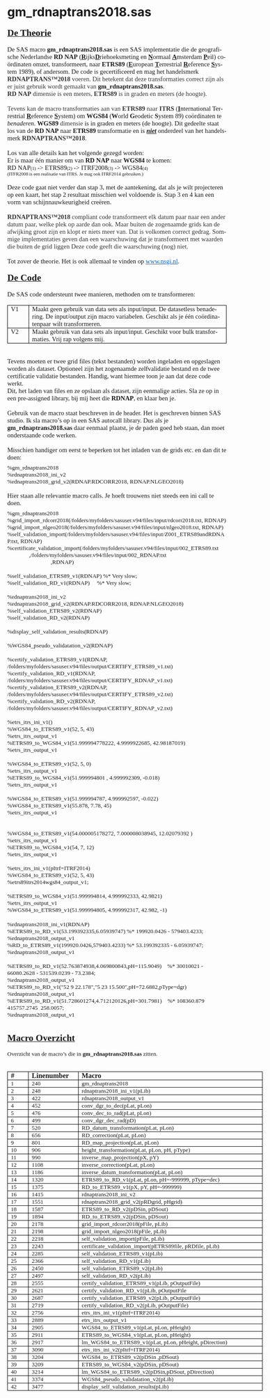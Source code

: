 # gm_rdnaptrans2018.sas

<head>
<style>
<!--
 /* Font Definitions */
 @font-face
	{font-family:Helvetica;
	panose-1:2 11 6 4 2 2 2 2 2 4;}
@font-face
	{font-family:"Cambria Math";
	panose-1:2 4 5 3 5 4 6 3 2 4;}
@font-face
	{font-family:Calibri;
	panose-1:2 15 5 2 2 2 4 3 2 4;}
@font-face
	{font-family:Consolas;
	panose-1:2 11 6 9 2 2 4 3 2 4;}
@font-face
	{font-family:"Book Antiqua";
	panose-1:2 4 6 2 5 3 5 3 3 4;}
 /* Style Definitions */
 p.MsoNormal, li.MsoNormal, div.MsoNormal
	{margin-top:0cm;
	margin-right:0cm;
	margin-bottom:8.0pt;
	margin-left:0cm;
	line-height:107%;
	font-size:11.0pt;
	font-family:"Calibri",sans-serif;}
a:link, span.MsoHyperlink
	{color:#0563C1;
	text-decoration:underline;}
p.MsoNoSpacing, li.MsoNoSpacing, div.MsoNoSpacing
	{margin:0cm;
	font-size:11.0pt;
	font-family:"Calibri",sans-serif;}
.MsoChpDefault
	{font-family:"Calibri",sans-serif;}
.MsoPapDefault
	{margin-bottom:8.0pt;
	line-height:107%;}
@page WordSection1
	{size:595.3pt 841.9pt;
	margin:70.85pt 70.85pt 70.85pt 70.85pt;}
div.WordSection1
	{page:WordSection1;}
-->
</style>

</head>

<body lang=NL link="#0563C1" vlink="#954F72" style='word-wrap:break-word'>

<div class=WordSection1>

<p class=MsoNoSpacing><b><u><span style='font-size:16.0pt;font-family:"Book Antiqua",serif'>De
Theorie</span></u></b></p>

<p class=MsoNoSpacing><span style='font-family:"Book Antiqua",serif'>&nbsp;</span></p>

<p class=MsoNoSpacing><span style='font-family:"Book Antiqua",serif'>De SAS macro
<b>gm_rdnaptrans2018.sas</b> is een SAS implementatie die de geografische Nederlandse
<b>RD NAP</b> (<b><u>R</u></b>ijks<b><u>D</u></b>riehoeksmeting en <b><u>N</u></b>ormaal
<b><u>A</u></b>msterdam <b><u>P</u></b>eil) coördinaten omzet, transformeert,
naar <b>ETRS89</b> (<b><u>E</u></b>uropean <b><u>T</u></b>errestrial <b><u>R</u></b>eference
<b><u>S</u></b>ystem 1989), of andersom. De code is gecertificeerd en mag het handelsmerk
</span><b><span style='font-family:"Book Antiqua",serif;color:#333333;
background:white'>RDNAPTRANS™2018</span></span></b><span style='font-family:
"Book Antiqua",serif;color:#333333;background:white'> voeren. Dit betekent dat deze
transformaties correct zijn als er juist gebruik wordt gemaakt van </span><b><span
style='font-family:"Book Antiqua",serif'>gm_rdnaptrans2018.sas</span></b><span
style='font-family:"Book Antiqua",serif'>.</span></p>

<p class=MsoNoSpacing><b><span style='font-family:"Book Antiqua",serif;
color:#333333;background:white'>RD NAP</span></b><span style='font-family:"Book Antiqua",serif;
color:#333333;background:white'> dimensie is een meters, <b>ETRS89</b> is in graden
en meters (de hoogte).</span></p>

<p class=MsoNoSpacing><span style='font-family:"Book Antiqua",serif;color:#333333;
background:white'>&nbsp;</span></p>

<p class=MsoNoSpacing><span style='font-family:"Book Antiqua",serif;color:#333333;
background:white'>Tevens kan de macro transformaties aan van <b>ETRS89</b> naar
<b>ITRS</b> (</span><b><u><span style='font-family:"Book Antiqua",serif'>I</span></u></b><span
style='font-family:"Book Antiqua",serif'>nternational Terrestrial <b><u>R</u></b>eference
<b><u>S</u></b>ystem) om <b>WGS84</b> (<b>W</b>orld <b>G</b>eodetic <b>S</b>ystem
89) coördinaten te <i>benaderen</i>. <b>WGS89</b> </span><span
style='font-family:"Book Antiqua",serif;color:#333333;background:white'>dimensie
</span><span style='font-family:"Book Antiqua",serif'>is in graden en meters (de
hoogte). Dit gedeelte staat los van de <b>RD NAP</b> naar <b>ETRS89</b> transformatie
en is <b><i><u>niet</u></i></b> onderdeel van het handelsmerk </span><b><span
style='font-family:"Book Antiqua",serif;color:#333333;background:white'>RDNAPTRANS™2018</span></span></b><span
style='font-family:"Book Antiqua",serif;color:#333333;background:white'>.</span></p>

<p class=MsoNoSpacing><span style='font-family:"Book Antiqua",serif'>&nbsp;</span></p>

<p class=MsoNoSpacing><span style='font-family:"Book Antiqua",serif'>Los van
alle details kan het volgende gezegd worden:</span></p>

<p class=MsoNoSpacing><span style='font-family:"Book Antiqua",serif'>Er is maar
één manier om van <b>RD NAP</b> naar <b>WGS84</b> te komen: </span></p>

<p class=MsoNoSpacing><span style='font-family:Consolas'>RD NAP</span><span
style='font-size:8.0pt;font-family:Consolas'>(1)</span><span style='font-family:
Consolas'> -&gt; ETRS89</span><span style='font-size:8.0pt;font-family:Consolas'>(2)</span><span
style='font-family:Consolas'> -&gt; ITRF2008</span><span style='font-size:8.0pt;
font-family:Consolas'>(3)</span><span style='font-family:Consolas'> -&gt; WGS84</span><span
style='font-size:8.0pt;font-family:Consolas'>(4)</span></p>

<p class=MsoNoSpacing><span style='font-size:8.0pt;font-family:Consolas'>(ITFR2008
is een realisatie van ITRS. Je mag ook ITRF2014 gebruiken.)</span></p>

<p class=MsoNoSpacing><span style='font-family:"Book Antiqua",serif'>&nbsp;</span></p>

<p class=MsoNoSpacing><span style='font-family:"Book Antiqua",serif'>Deze code gaat
niet verder dan stap 3, met de aantekening, dat als je wilt projecteren op een
kaart, het stap 2 resultaat misschien wel voldoende is. Stap 3 en 4 kan een
vorm van schijnnauwkeurigheid creëren.</span></p>

<p class=MsoNoSpacing><span style='font-family:"Book Antiqua",serif'>&nbsp;</span></p>

<p class=MsoNoSpacing><b><span style='font-family:"Book Antiqua",serif;
color:#333333;background:white'>RDNAPTRANS™2018</span></span></b><span
style='font-family:"Book Antiqua",serif;color:#333333;background:white'> compliant
code transformeert elk datum paar naar een ander datum paar, welke plek op
aarde dan ook. Maar buiten de zogenaamde grids kan de afwijking groot zijn en klopt
er niets meer van. Dat is volkomen correct gedrag. Sommige implementaties geven
dan een waarschuwing dat je transformeert met waarden die buiten de grid liggen
Deze code geeft die waarschuwing (nog) niet.</span></p>

<p class=MsoNoSpacing><span style='font-family:"Book Antiqua",serif'>&nbsp;</span></p>

<p class=MsoNoSpacing><span style='font-family:"Book Antiqua",serif'>Tot zover de
theorie. Het is ook allemaal te vinden op <a href="http://www.nsgi.nl">www.nsgi.nl</a>.</span></p>

<p class=MsoNoSpacing><span style='font-family:"Book Antiqua",serif'>&nbsp;</span></p>

<p class=MsoNoSpacing><b><u><span style='font-size:16.0pt;font-family:"Book Antiqua",serif'>De
Code</span></u></b></p>

<p class=MsoNoSpacing><span style='font-family:"Book Antiqua",serif'>&nbsp;</span></p>

<p class=MsoNoSpacing><span style='font-family:"Book Antiqua",serif'>De SAS
code ondersteunt twee manieren, methoden om te transformeren:</span></p>

<table class=MsoTableGrid border=1 cellspacing=0 cellpadding=0
 style='border-collapse:collapse;border:none'>
 <tr>
  <td width=39 valign=top style='width:28.95pt;border:solid windowtext 1.0pt;
  padding:0cm 5.4pt 0cm 5.4pt'>
  <p class=MsoNoSpacing><span style='font-family:Consolas'>V1</span></p>
  </td>
  <td width=557 valign=top style='width:417.9pt;border:solid windowtext 1.0pt;
  border-left:none;padding:0cm 5.4pt 0cm 5.4pt'>
  <p class=MsoNoSpacing><span style='font-family:Consolas'>Maakt geen gebruik van
  data sets als input/input. De datasetless benadering. De input/output zijn macro
  variabelen. Geschikt als je één coördinatenpaar wilt transformeren.</span></p>
  </td>
 </tr>
 <tr>
  <td width=39 valign=top style='width:28.95pt;border:solid windowtext 1.0pt;
  border-top:none;padding:0cm 5.4pt 0cm 5.4pt'>
  <p class=MsoNoSpacing><span style='font-family:Consolas'>V2</span></p>
  </td>
  <td width=557 valign=top style='width:417.9pt;border-top:none;border-left:
  none;border-bottom:solid windowtext 1.0pt;border-right:solid windowtext 1.0pt;
  padding:0cm 5.4pt 0cm 5.4pt'>
  <p class=MsoNoSpacing><span style='font-family:Consolas'>Maakt gebruik van data
  sets als input/input. Geschikt voor bulk transformaties. Vrij rap volgens mij.</span></p>
  </td>
 </tr>
</table>

<p class=MsoNoSpacing><span style='font-family:"Book Antiqua",serif'>&nbsp;</span></p>

<p class=MsoNoSpacing><span style='font-family:"Book Antiqua",serif'>Tevens moeten
er twee grid files (tekst bestanden) worden ingeladen en opgeslagen worden als
dataset. Optioneel zijn het zogenaamde zelfvalidatie bestand en de twee certificatie
validatie bestanden. Handig, want hiermee toon je aan dat deze code werkt.</span></p>

<p class=MsoNoSpacing><span style='font-family:"Book Antiqua",serif'>Dit, het
laden van files en ze opslaan als dataset, zijn eenmalige acties. Sla ze op in
een pre-assigned library, bij mij heet die </span><b><span style='font-family:
Consolas'>RDNAP</span></b><span style='font-family:"Book Antiqua",serif'>, en klaar
ben je. </span></p>

<p class=MsoNoSpacing><span style='font-family:"Book Antiqua",serif'>&nbsp;</span></p>

<p class=MsoNoSpacing><span style='font-family:"Book Antiqua",serif'>Gebruik
van de macro staat beschreven in de header. Het is geschreven binnen SAS studio.
Ik sla macro’s op in een SAS autocall library. Dus als je <b>gm_rdnaptrans2018.sas</b>
daar eenmaal plaatst, je de paden goed heb staan, dan moet onderstaande code werken.</span></p>

<p class=MsoNoSpacing><span style='font-family:"Book Antiqua",serif'>&nbsp;</span></p>

<p class=MsoNoSpacing><span style='font-family:"Book Antiqua",serif'>Misschien
handiger om eerst te beperken tot het inladen van de grids etc. en dan dit te
doen:</span></p>

<p class=MsoNoSpacing><span style='font-size:5.0pt;font-family:Consolas'>&nbsp;</span></p>

<p class=MsoNoSpacing><span style='font-size:10.0pt;font-family:Consolas'>%gm_rdnaptrans2018</span></p>

<p class=MsoNoSpacing><span style='font-size:10.0pt;font-family:Consolas'>%rdnaptrans2018_ini_v2</span></p>

<p class=MsoNoSpacing><span style='font-size:10.0pt;font-family:Consolas'>%rdnaptrans2018_grid_v2(RDNAP.RDCORR2018,
RDNAP.NLGEO2018)</span></p>

<p class=MsoNoSpacing><span style='font-size:10.0pt;font-family:Consolas'>&nbsp;</span></p>

<p class=MsoNoSpacing><span style='font-family:"Book Antiqua",serif'>Hier staan
alle relevantie macro calls. Je hoeft trouwens niet steeds een ini call te doen.</span></p>

<p class=MsoNoSpacing><span style='font-size:5.0pt;font-family:Consolas'>&nbsp;</span></p>

<p class=MsoNoSpacing><span style='font-size:10.0pt;font-family:Consolas'>%gm_rdnaptrans2018</span></p>

<p class=MsoNoSpacing><span style='font-size:10.0pt;font-family:Consolas'>%grid_import_rdcorr2018(/folders/myfolders/sasuser.v94/files/input/rdcorr2018.txt,
RDNAP)</span></p>

<p class=MsoNoSpacing><span style='font-size:10.0pt;font-family:Consolas'>%grid_import_nlgeo2018(/folders/myfolders/sasuser.v94/files/input/nlgeo2018.txt,
RDNAP)</span></p>

<p class=MsoNoSpacing><span style='font-size:10.0pt;font-family:Consolas'>%self_validation_import(/folders/myfolders/sasuser.v94/files/input/Z001_ETRS89andRDNAP.txt,
RDNAP)</span></p>

<p class=MsoNoSpacing><span style='font-size:10.0pt;font-family:Consolas'>%certificate_validation_import(/folders/myfolders/sasuser.v94/files/input/002_ETRS89.txt                   
,/folders/myfolders/sasuser.v94/files/input/002_RDNAP.txt</span></p>

<p class=MsoNoSpacing><span style='font-size:10.0pt;font-family:Consolas'>                             
,RDNAP)</span></p>

<p class=MsoNoSpacing><span style='font-size:10.0pt;font-family:Consolas'>                             
</span></p>

<p class=MsoNoSpacing><span style='font-size:10.0pt;font-family:Consolas'>%self_validation_ETRS89_v1(RDNAP)
%* Very slow;</span></p>

<p class=MsoNoSpacing><span style='font-size:10.0pt;font-family:Consolas'>%self_validation_RD_v1(RDNAP) 
   %* Very slow;</span></p>

<p class=MsoNoSpacing><span style='font-size:10.0pt;font-family:Consolas'>&nbsp;</span></p>

<p class=MsoNoSpacing><span style='font-size:10.0pt;font-family:Consolas'>%rdnaptrans2018_ini_v2</span></p>

<p class=MsoNoSpacing><span style='font-size:10.0pt;font-family:Consolas'>%rdnaptrans2018_grid_v2(RDNAP.RDCORR2018,
RDNAP.NLGEO2018)</span></p>

<p class=MsoNoSpacing><span style='font-size:10.0pt;font-family:Consolas'>%self_validation_ETRS89_v2(RDNAP)</span></p>

<p class=MsoNoSpacing><span style='font-size:10.0pt;font-family:Consolas'>%self_validation_RD_v2(RDNAP)</span></p>

<p class=MsoNoSpacing><span style='font-size:10.0pt;font-family:Consolas'>&nbsp;</span></p>

<p class=MsoNoSpacing><span style='font-size:10.0pt;font-family:Consolas'>%display_self_validation_results(RDNAP)</span></p>

<p class=MsoNoSpacing><span style='font-size:10.0pt;font-family:Consolas'>&nbsp;</span></p>

<p class=MsoNoSpacing><span style='font-size:10.0pt;font-family:Consolas'>%WGS84_pseudo_validatation_v2(RDNAP)</span></p>

<p class=MsoNoSpacing><span style='font-size:10.0pt;font-family:Consolas'>&nbsp;</span></p>

<p class=MsoNoSpacing><span style='font-size:10.0pt;font-family:Consolas'>%certify_validation_ETRS89_v1(RDNAP,
/folders/myfolders/sasuser.v94/files/output/CERTIFY_ETRS89_v1.txt)</span></p>

<p class=MsoNoSpacing><span style='font-size:10.0pt;font-family:Consolas'>%certify_validation_RD_v1(RDNAP,
/folders/myfolders/sasuser.v94/files/output/CERTIFY_RDNAP_v1.txt)</span></p>

<p class=MsoNoSpacing><span style='font-size:10.0pt;font-family:Consolas'>%certify_validation_ETRS89_v2(RDNAP,
/folders/myfolders/sasuser.v94/files/output/CERTIFY_ETRS89_v2.txt)</span></p>

<p class=MsoNoSpacing><span style='font-size:10.0pt;font-family:Consolas'>%certify_validation_RD_v2(RDNAP,
/folders/myfolders/sasuser.v94/files/output/CERTIFY_RDNAP_v2.txt)</span></p>

<p class=MsoNoSpacing><span style='font-size:10.0pt;font-family:Consolas'>&nbsp;</span></p>

<p class=MsoNoSpacing><span style='font-size:10.0pt;font-family:Consolas'>%etrs_itrs_ini_v1()</span></p>

<p class=MsoNoSpacing><span style='font-size:10.0pt;font-family:Consolas'>%WGS84_to_ETRS89_v1(52,
5, 43)</span></p>

<p class=MsoNoSpacing><span style='font-size:10.0pt;font-family:Consolas'>%etrs_itrs_output_v1</span></p>

<p class=MsoNoSpacing><span style='font-size:10.0pt;font-family:Consolas'>%ETRS89_to_WGS84_v1(51.999994778222,
4.9999922685, 42.98187019)</span></p>

<p class=MsoNoSpacing><span style='font-size:10.0pt;font-family:Consolas'>%etrs_itrs_output_v1</span></p>

<p class=MsoNoSpacing><span style='font-size:10.0pt;font-family:Consolas'>&nbsp;</span></p>

<p class=MsoNoSpacing><span style='font-size:10.0pt;font-family:Consolas'>%WGS84_to_ETRS89_v1(52,
5, 0)</span></p>

<p class=MsoNoSpacing><span style='font-size:10.0pt;font-family:Consolas'>%etrs_itrs_output_v1</span></p>

<p class=MsoNoSpacing><span style='font-size:10.0pt;font-family:Consolas'>%ETRS89_to_WGS84_v1(51.999994801
, 4.999992309, -0.018)</span></p>

<p class=MsoNoSpacing><span style='font-size:10.0pt;font-family:Consolas'>%etrs_itrs_output_v1</span></p>

<p class=MsoNoSpacing><span style='font-size:10.0pt;font-family:Consolas'>&nbsp;</span></p>

<p class=MsoNoSpacing><span style='font-size:10.0pt;font-family:Consolas'>%WGS84_to_ETRS89_v1(51.999994787,
4.999992597, -0.022)</span></p>

<p class=MsoNoSpacing><span style='font-size:10.0pt;font-family:Consolas'>%WGS84_to_ETRS89_v1(55.878,
7.78, 45)</span></p>

<p class=MsoNoSpacing><span style='font-size:10.0pt;font-family:Consolas'>%etrs_itrs_output_v1</span></p>

<p class=MsoNoSpacing><span style='font-size:10.0pt;font-family:Consolas'>&nbsp;</span></p>

<p class=MsoNoSpacing><span style='font-size:10.0pt;font-family:Consolas'>&nbsp;</span></p>

<p class=MsoNoSpacing><span style='font-size:10.0pt;font-family:Consolas'>%WGS84_to_ETRS89_v1(54.000005178272,
7.000008038945, 12.02079392 )</span></p>

<p class=MsoNoSpacing><span style='font-size:10.0pt;font-family:Consolas'>%etrs_itrs_output_v1</span></p>

<p class=MsoNoSpacing><span style='font-size:10.0pt;font-family:Consolas'>%ETRS89_to_WGS84_v1(54,
7, 12)</span></p>

<p class=MsoNoSpacing><span style='font-size:10.0pt;font-family:Consolas'>%etrs_itrs_output_v1</span></p>

<p class=MsoNoSpacing><span style='font-size:10.0pt;font-family:Consolas'>&nbsp;</span></p>

<p class=MsoNoSpacing><span style='font-size:10.0pt;font-family:Consolas'>%etrs_itrs_ini_v1(pItrf=ITRF2014)</span></p>

<p class=MsoNoSpacing><span style='font-size:10.0pt;font-family:Consolas'>%WGS84_to_ETRS89_v1(52,
5, 43)</span></p>

<p class=MsoNoSpacing><span style='font-size:10.0pt;font-family:Consolas'>%etrs89itrs2014wgs84_output_v1;</span></p>

<p class=MsoNoSpacing><span style='font-size:10.0pt;font-family:Consolas'>&nbsp;</span></p>

<p class=MsoNoSpacing><span style='font-size:10.0pt;font-family:Consolas'>%ETRS89_to_WGS84_v1(51.999994814,
4.999992333, 42.9821)</span></p>

<p class=MsoNoSpacing><span style='font-size:10.0pt;font-family:Consolas'>%etrs_itrs_output_v1</span></p>

<p class=MsoNoSpacing><span style='font-size:10.0pt;font-family:Consolas'>%WGS84_to_ETRS89_v1(51.999994805,
4.999992317, 42.982, -1)</span></p>

<p class=MsoNoSpacing><span style='font-family:Consolas'>&nbsp;</span></p>

<p class=MsoNoSpacing><span style='font-size:10.0pt;font-family:Consolas'>%rdnaptrans2018_ini_v1(RDNAP)</span></p>

<p class=MsoNoSpacing><span style='font-size:10.0pt;font-family:Consolas'>%ETRS89_to_RD_v1(53.199392335,6.05939747)
%* 199920.0426 - 579403.4233;</span></p>

<p class=MsoNoSpacing><span style='font-size:10.0pt;font-family:Consolas'>%rdnaptrans2018_output_v1</span></p>

<p class=MsoNoSpacing><span style='font-size:10.0pt;font-family:Consolas'>%RD_to_ETRS89_v1(199920.0426,579403.4233)
%* 53.199392335 - 6.05939747;</span></p>

<p class=MsoNoSpacing><span style='font-size:10.0pt;font-family:Consolas'>%rdnaptrans2018_output_v1</span></p>

<p class=MsoNoSpacing><span style='font-size:10.0pt;font-family:Consolas'>&nbsp;</span></p>

<p class=MsoNoSpacing><span style='font-size:10.0pt;font-family:Consolas'>%ETRS89_to_RD_v1(52.763874938,4.069800843,pH=115.9049)   
%* 30010021 - 66080.2628 - 531539.0239 - 73.2384;</span></p>

<p class=MsoNoSpacing><span style='font-size:10.0pt;font-family:Consolas'>%rdnaptrans2018_output_v1</span></p>

<p class=MsoNoSpacing><span style='font-size:10.0pt;font-family:Consolas'>%ETRS89_to_RD_v1(&quot;52
9 22.178&quot;,&quot;5 23 15.500&quot;,pH=72.6882,pType=dgr)</span></p>

<p class=MsoNoSpacing><span style='font-size:10.0pt;font-family:Consolas'>%rdnaptrans2018_output_v1</span></p>

<p class=MsoNoSpacing><span style='font-size:10.0pt;font-family:Consolas'>%ETRS89_to_RD_v1(51.728601274,4.712120126,pH=301.7981)   
%* 108360.879   415757.2745  258.0057;</span></p>

<p class=MsoNoSpacing><span style='font-size:10.0pt;font-family:Consolas'>%rdnaptrans2018_output_v1</span></p>

<p class=MsoNoSpacing><span style='font-family:Consolas'>&nbsp;</span></p>

<p class=MsoNoSpacing><span style='font-size:10.0pt;font-family:Consolas'>&nbsp;</span></p>

<p class=MsoNoSpacing><b><u><span style='font-size:16.0pt;font-family:"Book Antiqua",serif'>Macro
Overzicht</span></u></b></p>

<p class=MsoNoSpacing><span style='font-size:10.0pt;font-family:Consolas'> </span></p>

<p class=MsoNoSpacing><span style='font-size:10.0pt;font-family:"Book Antiqua",serif'>Overzicht
van de macro’s die in <b>gm_rdnaptrans2018.sas</b> zitten. </span></p>

<p class=MsoNoSpacing><span style='font-size:10.0pt;font-family:Consolas'>&nbsp;</span></p>

<table class=MsoTableGrid border=1 cellspacing=0 cellpadding=0 width=587
 style='width:440.4pt;border-collapse:collapse;border:none'>
 <tr>
  <td width=36 valign=top style='width:27.3pt;border:solid windowtext 1.0pt;
  padding:0cm 5.4pt 0cm 5.4pt'>
  <p class=MsoNoSpacing><b><span style='font-size:12.0pt;font-family:Consolas'>#</span></b></p>
  </td>
  <td width=111 valign=top style='width:83.4pt;border:solid windowtext 1.0pt;
  border-left:none;padding:0cm 5.4pt 0cm 5.4pt'>
  <p class=MsoNoSpacing><b><span style='font-size:12.0pt;font-family:Consolas'>Linenumber</span></b></p>
  </td>
  <td width=440 valign=top style='width:329.7pt;border:solid windowtext 1.0pt;
  border-left:none;padding:0cm 5.4pt 0cm 5.4pt'>
  <p class=MsoNoSpacing><b><span style='font-size:12.0pt;font-family:Consolas'>Macro</span></b></p>
  </td>
 </tr>
 <tr>
  <td width=36 valign=top style='width:27.3pt;border:solid windowtext 1.0pt;
  border-top:none;padding:0cm 5.4pt 0cm 5.4pt'>
  <p class=MsoNoSpacing><span style='font-size:10.0pt;font-family:Consolas'>1</span></p>
  </td>
  <td width=111 valign=top style='width:83.4pt;border-top:none;border-left:
  none;border-bottom:solid windowtext 1.0pt;border-right:solid windowtext 1.0pt;
  padding:0cm 5.4pt 0cm 5.4pt'>
  <p class=MsoNoSpacing><span style='font-size:10.0pt;font-family:Consolas'>240</span></p>
  </td>
  <td width=440 valign=top style='width:329.7pt;border-top:none;border-left:
  none;border-bottom:solid windowtext 1.0pt;border-right:solid windowtext 1.0pt;
  padding:0cm 5.4pt 0cm 5.4pt'>
  <p class=MsoNoSpacing><span style='font-size:10.0pt;font-family:Consolas'>gm_rdnaptrans2018</span></p>
  </td>
 </tr>
 <tr>
  <td width=36 valign=top style='width:27.3pt;border:solid windowtext 1.0pt;
  border-top:none;padding:0cm 5.4pt 0cm 5.4pt'>
  <p class=MsoNoSpacing><span style='font-size:10.0pt;font-family:Consolas'>2</span></p>
  </td>
  <td width=111 valign=top style='width:83.4pt;border-top:none;border-left:
  none;border-bottom:solid windowtext 1.0pt;border-right:solid windowtext 1.0pt;
  padding:0cm 5.4pt 0cm 5.4pt'>
  <p class=MsoNoSpacing><span style='font-size:10.0pt;font-family:Consolas'>248</span></p>
  </td>
  <td width=440 valign=top style='width:329.7pt;border-top:none;border-left:
  none;border-bottom:solid windowtext 1.0pt;border-right:solid windowtext 1.0pt;
  padding:0cm 5.4pt 0cm 5.4pt'>
  <p class=MsoNoSpacing><span style='font-size:10.0pt;font-family:Consolas'>rdnaptrans2018_ini_v1(pLib)</span></p>
  </td>
 </tr>
 <tr>
  <td width=36 valign=top style='width:27.3pt;border:solid windowtext 1.0pt;
  border-top:none;padding:0cm 5.4pt 0cm 5.4pt'>
  <p class=MsoNoSpacing><span style='font-size:10.0pt;font-family:Consolas'>3</span></p>
  </td>
  <td width=111 valign=top style='width:83.4pt;border-top:none;border-left:
  none;border-bottom:solid windowtext 1.0pt;border-right:solid windowtext 1.0pt;
  padding:0cm 5.4pt 0cm 5.4pt'>
  <p class=MsoNoSpacing><span style='font-size:10.0pt;font-family:Consolas'>422</span></p>
  </td>
  <td width=440 valign=top style='width:329.7pt;border-top:none;border-left:
  none;border-bottom:solid windowtext 1.0pt;border-right:solid windowtext 1.0pt;
  padding:0cm 5.4pt 0cm 5.4pt'>
  <p class=MsoNoSpacing><span style='font-size:10.0pt;font-family:Consolas'>rdnaptrans2018_output_v1</span></p>
  </td>
 </tr>
 <tr>
  <td width=36 valign=top style='width:27.3pt;border:solid windowtext 1.0pt;
  border-top:none;padding:0cm 5.4pt 0cm 5.4pt'>
  <p class=MsoNoSpacing><span style='font-size:10.0pt;font-family:Consolas'>4</span></p>
  </td>
  <td width=111 valign=top style='width:83.4pt;border-top:none;border-left:
  none;border-bottom:solid windowtext 1.0pt;border-right:solid windowtext 1.0pt;
  padding:0cm 5.4pt 0cm 5.4pt'>
  <p class=MsoNoSpacing><span style='font-size:10.0pt;font-family:Consolas'>452</span></p>
  </td>
  <td width=440 valign=top style='width:329.7pt;border-top:none;border-left:
  none;border-bottom:solid windowtext 1.0pt;border-right:solid windowtext 1.0pt;
  padding:0cm 5.4pt 0cm 5.4pt'>
  <p class=MsoNoSpacing><span style='font-size:10.0pt;font-family:Consolas'>conv_dgr_to_dec(pLat,
  pLon)</span></p>
  </td>
 </tr>
 <tr>
  <td width=36 valign=top style='width:27.3pt;border:solid windowtext 1.0pt;
  border-top:none;padding:0cm 5.4pt 0cm 5.4pt'>
  <p class=MsoNoSpacing><span style='font-size:10.0pt;font-family:Consolas'>5</span></p>
  </td>
  <td width=111 valign=top style='width:83.4pt;border-top:none;border-left:
  none;border-bottom:solid windowtext 1.0pt;border-right:solid windowtext 1.0pt;
  padding:0cm 5.4pt 0cm 5.4pt'>
  <p class=MsoNoSpacing><span style='font-size:10.0pt;font-family:Consolas'>476</span></p>
  </td>
  <td width=440 valign=top style='width:329.7pt;border-top:none;border-left:
  none;border-bottom:solid windowtext 1.0pt;border-right:solid windowtext 1.0pt;
  padding:0cm 5.4pt 0cm 5.4pt'>
  <p class=MsoNoSpacing><span style='font-size:10.0pt;font-family:Consolas'>conv_dec_to_rad(pLat,
  pLon)</span></p>
  </td>
 </tr>
 <tr>
  <td width=36 valign=top style='width:27.3pt;border:solid windowtext 1.0pt;
  border-top:none;padding:0cm 5.4pt 0cm 5.4pt'>
  <p class=MsoNoSpacing><span style='font-size:10.0pt;font-family:Consolas'>6</span></p>
  </td>
  <td width=111 valign=top style='width:83.4pt;border-top:none;border-left:
  none;border-bottom:solid windowtext 1.0pt;border-right:solid windowtext 1.0pt;
  padding:0cm 5.4pt 0cm 5.4pt'>
  <p class=MsoNoSpacing><span style='font-size:10.0pt;font-family:Consolas'>499</span></p>
  </td>
  <td width=440 valign=top style='width:329.7pt;border-top:none;border-left:
  none;border-bottom:solid windowtext 1.0pt;border-right:solid windowtext 1.0pt;
  padding:0cm 5.4pt 0cm 5.4pt'>
  <p class=MsoNoSpacing><span style='font-size:10.0pt;font-family:Consolas'>conv_dgr_dec_rad(pD)</span></p>
  </td>
 </tr>
 <tr>
  <td width=36 valign=top style='width:27.3pt;border:solid windowtext 1.0pt;
  border-top:none;padding:0cm 5.4pt 0cm 5.4pt'>
  <p class=MsoNoSpacing><span style='font-size:10.0pt;font-family:Consolas'>7</span></p>
  </td>
  <td width=111 valign=top style='width:83.4pt;border-top:none;border-left:
  none;border-bottom:solid windowtext 1.0pt;border-right:solid windowtext 1.0pt;
  padding:0cm 5.4pt 0cm 5.4pt'>
  <p class=MsoNoSpacing><span style='font-size:10.0pt;font-family:Consolas'>520</span></p>
  </td>
  <td width=440 valign=top style='width:329.7pt;border-top:none;border-left:
  none;border-bottom:solid windowtext 1.0pt;border-right:solid windowtext 1.0pt;
  padding:0cm 5.4pt 0cm 5.4pt'>
  <p class=MsoNoSpacing><span style='font-size:10.0pt;font-family:Consolas'>RD_datum_transformation(pLat,
  pLon)</span></p>
  </td>
 </tr>
 <tr>
  <td width=36 valign=top style='width:27.3pt;border:solid windowtext 1.0pt;
  border-top:none;padding:0cm 5.4pt 0cm 5.4pt'>
  <p class=MsoNoSpacing><span style='font-size:10.0pt;font-family:Consolas'>8</span></p>
  </td>
  <td width=111 valign=top style='width:83.4pt;border-top:none;border-left:
  none;border-bottom:solid windowtext 1.0pt;border-right:solid windowtext 1.0pt;
  padding:0cm 5.4pt 0cm 5.4pt'>
  <p class=MsoNoSpacing><span style='font-size:10.0pt;font-family:Consolas'>656</span></p>
  </td>
  <td width=440 valign=top style='width:329.7pt;border-top:none;border-left:
  none;border-bottom:solid windowtext 1.0pt;border-right:solid windowtext 1.0pt;
  padding:0cm 5.4pt 0cm 5.4pt'>
  <p class=MsoNoSpacing><span style='font-size:10.0pt;font-family:Consolas'>RD_correction(pLat,
  pLon)</span></p>
  </td>
 </tr>
 <tr>
  <td width=36 valign=top style='width:27.3pt;border:solid windowtext 1.0pt;
  border-top:none;padding:0cm 5.4pt 0cm 5.4pt'>
  <p class=MsoNoSpacing><span style='font-size:10.0pt;font-family:Consolas'>9</span></p>
  </td>
  <td width=111 valign=top style='width:83.4pt;border-top:none;border-left:
  none;border-bottom:solid windowtext 1.0pt;border-right:solid windowtext 1.0pt;
  padding:0cm 5.4pt 0cm 5.4pt'>
  <p class=MsoNoSpacing><span style='font-size:10.0pt;font-family:Consolas'>801</span></p>
  </td>
  <td width=440 valign=top style='width:329.7pt;border-top:none;border-left:
  none;border-bottom:solid windowtext 1.0pt;border-right:solid windowtext 1.0pt;
  padding:0cm 5.4pt 0cm 5.4pt'>
  <p class=MsoNoSpacing><span style='font-size:10.0pt;font-family:Consolas'>RD_map_projection(pLat,
  pLon)</span></p>
  </td>
 </tr>
 <tr>
  <td width=36 valign=top style='width:27.3pt;border:solid windowtext 1.0pt;
  border-top:none;padding:0cm 5.4pt 0cm 5.4pt'>
  <p class=MsoNoSpacing><span style='font-size:10.0pt;font-family:Consolas'>10</span></p>
  </td>
  <td width=111 valign=top style='width:83.4pt;border-top:none;border-left:
  none;border-bottom:solid windowtext 1.0pt;border-right:solid windowtext 1.0pt;
  padding:0cm 5.4pt 0cm 5.4pt'>
  <p class=MsoNoSpacing><span style='font-size:10.0pt;font-family:Consolas'>906</span></p>
  </td>
  <td width=440 valign=top style='width:329.7pt;border-top:none;border-left:
  none;border-bottom:solid windowtext 1.0pt;border-right:solid windowtext 1.0pt;
  padding:0cm 5.4pt 0cm 5.4pt'>
  <p class=MsoNoSpacing><span style='font-size:10.0pt;font-family:Consolas'>height_transformation(pLat,
  pLon, pH, pType)</span></p>
  </td>
 </tr>
 <tr>
  <td width=36 valign=top style='width:27.3pt;border:solid windowtext 1.0pt;
  border-top:none;padding:0cm 5.4pt 0cm 5.4pt'>
  <p class=MsoNoSpacing><span style='font-size:10.0pt;font-family:Consolas'>11</span></p>
  </td>
  <td width=111 valign=top style='width:83.4pt;border-top:none;border-left:
  none;border-bottom:solid windowtext 1.0pt;border-right:solid windowtext 1.0pt;
  padding:0cm 5.4pt 0cm 5.4pt'>
  <p class=MsoNoSpacing><span style='font-size:10.0pt;font-family:Consolas'>990</span></p>
  </td>
  <td width=440 valign=top style='width:329.7pt;border-top:none;border-left:
  none;border-bottom:solid windowtext 1.0pt;border-right:solid windowtext 1.0pt;
  padding:0cm 5.4pt 0cm 5.4pt'>
  <p class=MsoNoSpacing><span style='font-size:10.0pt;font-family:Consolas'>inverse_map_projection(pX,
  pY)</span></p>
  </td>
 </tr>
 <tr>
  <td width=36 valign=top style='width:27.3pt;border:solid windowtext 1.0pt;
  border-top:none;padding:0cm 5.4pt 0cm 5.4pt'>
  <p class=MsoNoSpacing><span style='font-size:10.0pt;font-family:Consolas'>12</span></p>
  </td>
  <td width=111 valign=top style='width:83.4pt;border-top:none;border-left:
  none;border-bottom:solid windowtext 1.0pt;border-right:solid windowtext 1.0pt;
  padding:0cm 5.4pt 0cm 5.4pt'>
  <p class=MsoNoSpacing><span style='font-size:10.0pt;font-family:Consolas'>1108</span></p>
  </td>
  <td width=440 valign=top style='width:329.7pt;border-top:none;border-left:
  none;border-bottom:solid windowtext 1.0pt;border-right:solid windowtext 1.0pt;
  padding:0cm 5.4pt 0cm 5.4pt'>
  <p class=MsoNoSpacing><span style='font-size:10.0pt;font-family:Consolas'>inverse_correction(pLat,
  pLon)</span></p>
  </td>
 </tr>
 <tr>
  <td width=36 valign=top style='width:27.3pt;border:solid windowtext 1.0pt;
  border-top:none;padding:0cm 5.4pt 0cm 5.4pt'>
  <p class=MsoNoSpacing><span style='font-size:10.0pt;font-family:Consolas'>13</span></p>
  </td>
  <td width=111 valign=top style='width:83.4pt;border-top:none;border-left:
  none;border-bottom:solid windowtext 1.0pt;border-right:solid windowtext 1.0pt;
  padding:0cm 5.4pt 0cm 5.4pt'>
  <p class=MsoNoSpacing><span style='font-size:10.0pt;font-family:Consolas'>1186</span></p>
  </td>
  <td width=440 valign=top style='width:329.7pt;border-top:none;border-left:
  none;border-bottom:solid windowtext 1.0pt;border-right:solid windowtext 1.0pt;
  padding:0cm 5.4pt 0cm 5.4pt'>
  <p class=MsoNoSpacing><span style='font-size:10.0pt;font-family:Consolas'>inverse_datum_transformation(pLat,
  pLon)</span></p>
  </td>
 </tr>
 <tr>
  <td width=36 valign=top style='width:27.3pt;border:solid windowtext 1.0pt;
  border-top:none;padding:0cm 5.4pt 0cm 5.4pt'>
  <p class=MsoNoSpacing><span style='font-size:10.0pt;font-family:Consolas'>14</span></p>
  </td>
  <td width=111 valign=top style='width:83.4pt;border-top:none;border-left:
  none;border-bottom:solid windowtext 1.0pt;border-right:solid windowtext 1.0pt;
  padding:0cm 5.4pt 0cm 5.4pt'>
  <p class=MsoNoSpacing><span style='font-size:10.0pt;font-family:Consolas'>1320</span></p>
  </td>
  <td width=440 valign=top style='width:329.7pt;border-top:none;border-left:
  none;border-bottom:solid windowtext 1.0pt;border-right:solid windowtext 1.0pt;
  padding:0cm 5.4pt 0cm 5.4pt'>
  <p class=MsoNoSpacing><span style='font-size:10.0pt;font-family:Consolas'>ETRS89_to_RD_v1(pLat,
  pLon, pH=-999999, pType=dec)</span></p>
  </td>
 </tr>
 <tr>
  <td width=36 valign=top style='width:27.3pt;border:solid windowtext 1.0pt;
  border-top:none;padding:0cm 5.4pt 0cm 5.4pt'>
  <p class=MsoNoSpacing><span style='font-size:10.0pt;font-family:Consolas'>15</span></p>
  </td>
  <td width=111 valign=top style='width:83.4pt;border-top:none;border-left:
  none;border-bottom:solid windowtext 1.0pt;border-right:solid windowtext 1.0pt;
  padding:0cm 5.4pt 0cm 5.4pt'>
  <p class=MsoNoSpacing><span style='font-size:10.0pt;font-family:Consolas'>1375</span></p>
  </td>
  <td width=440 valign=top style='width:329.7pt;border-top:none;border-left:
  none;border-bottom:solid windowtext 1.0pt;border-right:solid windowtext 1.0pt;
  padding:0cm 5.4pt 0cm 5.4pt'>
  <p class=MsoNoSpacing><span style='font-size:10.0pt;font-family:Consolas'>RD_to_ETRS89_v1(pX,
  pY, pH=-999999)</span></p>
  </td>
 </tr>
 <tr>
  <td width=36 valign=top style='width:27.3pt;border:solid windowtext 1.0pt;
  border-top:none;padding:0cm 5.4pt 0cm 5.4pt'>
  <p class=MsoNoSpacing><span style='font-size:10.0pt;font-family:Consolas'>16</span></p>
  </td>
  <td width=111 valign=top style='width:83.4pt;border-top:none;border-left:
  none;border-bottom:solid windowtext 1.0pt;border-right:solid windowtext 1.0pt;
  padding:0cm 5.4pt 0cm 5.4pt'>
  <p class=MsoNoSpacing><span style='font-size:10.0pt;font-family:Consolas'>1415</span></p>
  </td>
  <td width=440 valign=top style='width:329.7pt;border-top:none;border-left:
  none;border-bottom:solid windowtext 1.0pt;border-right:solid windowtext 1.0pt;
  padding:0cm 5.4pt 0cm 5.4pt'>
  <p class=MsoNoSpacing><span style='font-size:10.0pt;font-family:Consolas'>rdnaptrans2018_ini_v2</span></p>
  </td>
 </tr>
 <tr>
  <td width=36 valign=top style='width:27.3pt;border:solid windowtext 1.0pt;
  border-top:none;padding:0cm 5.4pt 0cm 5.4pt'>
  <p class=MsoNoSpacing><span style='font-size:10.0pt;font-family:Consolas'>17</span></p>
  </td>
  <td width=111 valign=top style='width:83.4pt;border-top:none;border-left:
  none;border-bottom:solid windowtext 1.0pt;border-right:solid windowtext 1.0pt;
  padding:0cm 5.4pt 0cm 5.4pt'>
  <p class=MsoNoSpacing><span style='font-size:10.0pt;font-family:Consolas'>1551</span></p>
  </td>
  <td width=440 valign=top style='width:329.7pt;border-top:none;border-left:
  none;border-bottom:solid windowtext 1.0pt;border-right:solid windowtext 1.0pt;
  padding:0cm 5.4pt 0cm 5.4pt'>
  <p class=MsoNoSpacing><span style='font-size:10.0pt;font-family:Consolas'>rdnaptrans2018_grid_v2(pRDgrid,
  pHgrid)</span></p>
  </td>
 </tr>
 <tr>
  <td width=36 valign=top style='width:27.3pt;border:solid windowtext 1.0pt;
  border-top:none;padding:0cm 5.4pt 0cm 5.4pt'>
  <p class=MsoNoSpacing><span style='font-size:10.0pt;font-family:Consolas'>18</span></p>
  </td>
  <td width=111 valign=top style='width:83.4pt;border-top:none;border-left:
  none;border-bottom:solid windowtext 1.0pt;border-right:solid windowtext 1.0pt;
  padding:0cm 5.4pt 0cm 5.4pt'>
  <p class=MsoNoSpacing><span style='font-size:10.0pt;font-family:Consolas'>1587</span></p>
  </td>
  <td width=440 valign=top style='width:329.7pt;border-top:none;border-left:
  none;border-bottom:solid windowtext 1.0pt;border-right:solid windowtext 1.0pt;
  padding:0cm 5.4pt 0cm 5.4pt'>
  <p class=MsoNoSpacing><span style='font-size:10.0pt;font-family:Consolas'>ETRS89_to_RD_v2(pDSin,
  pDSout)</span></p>
  </td>
 </tr>
 <tr>
  <td width=36 valign=top style='width:27.3pt;border:solid windowtext 1.0pt;
  border-top:none;padding:0cm 5.4pt 0cm 5.4pt'>
  <p class=MsoNoSpacing><span style='font-size:10.0pt;font-family:Consolas'>19</span></p>
  </td>
  <td width=111 valign=top style='width:83.4pt;border-top:none;border-left:
  none;border-bottom:solid windowtext 1.0pt;border-right:solid windowtext 1.0pt;
  padding:0cm 5.4pt 0cm 5.4pt'>
  <p class=MsoNoSpacing><span style='font-size:10.0pt;font-family:Consolas'>1894</span></p>
  </td>
  <td width=440 valign=top style='width:329.7pt;border-top:none;border-left:
  none;border-bottom:solid windowtext 1.0pt;border-right:solid windowtext 1.0pt;
  padding:0cm 5.4pt 0cm 5.4pt'>
  <p class=MsoNoSpacing><span style='font-size:10.0pt;font-family:Consolas'>RD_to_ETRS89_v2(pDSin,
  pDSout)</span></p>
  </td>
 </tr>
 <tr>
  <td width=36 valign=top style='width:27.3pt;border:solid windowtext 1.0pt;
  border-top:none;padding:0cm 5.4pt 0cm 5.4pt'>
  <p class=MsoNoSpacing><span style='font-size:10.0pt;font-family:Consolas'>20</span></p>
  </td>
  <td width=111 valign=top style='width:83.4pt;border-top:none;border-left:
  none;border-bottom:solid windowtext 1.0pt;border-right:solid windowtext 1.0pt;
  padding:0cm 5.4pt 0cm 5.4pt'>
  <p class=MsoNoSpacing><span style='font-size:10.0pt;font-family:Consolas'>2178</span></p>
  </td>
  <td width=440 valign=top style='width:329.7pt;border-top:none;border-left:
  none;border-bottom:solid windowtext 1.0pt;border-right:solid windowtext 1.0pt;
  padding:0cm 5.4pt 0cm 5.4pt'>
  <p class=MsoNoSpacing><span style='font-size:10.0pt;font-family:Consolas'>grid_import_rdcorr2018(pFile,
  pLib)</span></p>
  </td>
 </tr>
 <tr>
  <td width=36 valign=top style='width:27.3pt;border:solid windowtext 1.0pt;
  border-top:none;padding:0cm 5.4pt 0cm 5.4pt'>
  <p class=MsoNoSpacing><span style='font-size:10.0pt;font-family:Consolas'>21</span></p>
  </td>
  <td width=111 valign=top style='width:83.4pt;border-top:none;border-left:
  none;border-bottom:solid windowtext 1.0pt;border-right:solid windowtext 1.0pt;
  padding:0cm 5.4pt 0cm 5.4pt'>
  <p class=MsoNoSpacing><span style='font-size:10.0pt;font-family:Consolas'>2198</span></p>
  </td>
  <td width=440 valign=top style='width:329.7pt;border-top:none;border-left:
  none;border-bottom:solid windowtext 1.0pt;border-right:solid windowtext 1.0pt;
  padding:0cm 5.4pt 0cm 5.4pt'>
  <p class=MsoNoSpacing><span style='font-size:10.0pt;font-family:Consolas'>grid_import_nlgeo2018(pFile,
  pLib)</span></p>
  </td>
 </tr>
 <tr>
  <td width=36 valign=top style='width:27.3pt;border:solid windowtext 1.0pt;
  border-top:none;padding:0cm 5.4pt 0cm 5.4pt'>
  <p class=MsoNoSpacing><span style='font-size:10.0pt;font-family:Consolas'>22</span></p>
  </td>
  <td width=111 valign=top style='width:83.4pt;border-top:none;border-left:
  none;border-bottom:solid windowtext 1.0pt;border-right:solid windowtext 1.0pt;
  padding:0cm 5.4pt 0cm 5.4pt'>
  <p class=MsoNoSpacing><span style='font-size:10.0pt;font-family:Consolas'>2218</span></p>
  </td>
  <td width=440 valign=top style='width:329.7pt;border-top:none;border-left:
  none;border-bottom:solid windowtext 1.0pt;border-right:solid windowtext 1.0pt;
  padding:0cm 5.4pt 0cm 5.4pt'>
  <p class=MsoNoSpacing><span style='font-size:10.0pt;font-family:Consolas'>self_validation_import(pFile,
  pLib)</span></p>
  </td>
 </tr>
 <tr>
  <td width=36 valign=top style='width:27.3pt;border:solid windowtext 1.0pt;
  border-top:none;padding:0cm 5.4pt 0cm 5.4pt'>
  <p class=MsoNoSpacing><span style='font-size:10.0pt;font-family:Consolas'>23</span></p>
  </td>
  <td width=111 valign=top style='width:83.4pt;border-top:none;border-left:
  none;border-bottom:solid windowtext 1.0pt;border-right:solid windowtext 1.0pt;
  padding:0cm 5.4pt 0cm 5.4pt'>
  <p class=MsoNoSpacing><span style='font-size:10.0pt;font-family:Consolas'>2243</span></p>
  </td>
  <td width=440 valign=top style='width:329.7pt;border-top:none;border-left:
  none;border-bottom:solid windowtext 1.0pt;border-right:solid windowtext 1.0pt;
  padding:0cm 5.4pt 0cm 5.4pt'>
  <p class=MsoNoSpacing><span style='font-size:10.0pt;font-family:Consolas'>certificate_validation_import(pETRS89file,
  pRDfile, pLib)</span></p>
  </td>
 </tr>
 <tr>
  <td width=36 valign=top style='width:27.3pt;border:solid windowtext 1.0pt;
  border-top:none;padding:0cm 5.4pt 0cm 5.4pt'>
  <p class=MsoNoSpacing><span style='font-size:10.0pt;font-family:Consolas'>24</span></p>
  </td>
  <td width=111 valign=top style='width:83.4pt;border-top:none;border-left:
  none;border-bottom:solid windowtext 1.0pt;border-right:solid windowtext 1.0pt;
  padding:0cm 5.4pt 0cm 5.4pt'>
  <p class=MsoNoSpacing><span style='font-size:10.0pt;font-family:Consolas'>2285</span></p>
  </td>
  <td width=440 valign=top style='width:329.7pt;border-top:none;border-left:
  none;border-bottom:solid windowtext 1.0pt;border-right:solid windowtext 1.0pt;
  padding:0cm 5.4pt 0cm 5.4pt'>
  <p class=MsoNoSpacing><span style='font-size:10.0pt;font-family:Consolas'>self_validation_ETRS89_v1(pLib)</span></p>
  </td>
 </tr>
 <tr>
  <td width=36 valign=top style='width:27.3pt;border:solid windowtext 1.0pt;
  border-top:none;padding:0cm 5.4pt 0cm 5.4pt'>
  <p class=MsoNoSpacing><span style='font-size:10.0pt;font-family:Consolas'>25</span></p>
  </td>
  <td width=111 valign=top style='width:83.4pt;border-top:none;border-left:
  none;border-bottom:solid windowtext 1.0pt;border-right:solid windowtext 1.0pt;
  padding:0cm 5.4pt 0cm 5.4pt'>
  <p class=MsoNoSpacing><span style='font-size:10.0pt;font-family:Consolas'>2366</span></p>
  </td>
  <td width=440 valign=top style='width:329.7pt;border-top:none;border-left:
  none;border-bottom:solid windowtext 1.0pt;border-right:solid windowtext 1.0pt;
  padding:0cm 5.4pt 0cm 5.4pt'>
  <p class=MsoNoSpacing><span style='font-size:10.0pt;font-family:Consolas'>self_validation_RD_v1(pLib)</span></p>
  </td>
 </tr>
 <tr>
  <td width=36 valign=top style='width:27.3pt;border:solid windowtext 1.0pt;
  border-top:none;padding:0cm 5.4pt 0cm 5.4pt'>
  <p class=MsoNoSpacing><span style='font-size:10.0pt;font-family:Consolas'>26</span></p>
  </td>
  <td width=111 valign=top style='width:83.4pt;border-top:none;border-left:
  none;border-bottom:solid windowtext 1.0pt;border-right:solid windowtext 1.0pt;
  padding:0cm 5.4pt 0cm 5.4pt'>
  <p class=MsoNoSpacing><span style='font-size:10.0pt;font-family:Consolas'>2450</span></p>
  </td>
  <td width=440 valign=top style='width:329.7pt;border-top:none;border-left:
  none;border-bottom:solid windowtext 1.0pt;border-right:solid windowtext 1.0pt;
  padding:0cm 5.4pt 0cm 5.4pt'>
  <p class=MsoNoSpacing><span style='font-size:10.0pt;font-family:Consolas'>self_validation_ETRS89_v2(pLib)</span></p>
  </td>
 </tr>
 <tr>
  <td width=36 valign=top style='width:27.3pt;border:solid windowtext 1.0pt;
  border-top:none;padding:0cm 5.4pt 0cm 5.4pt'>
  <p class=MsoNoSpacing><span style='font-size:10.0pt;font-family:Consolas'>27</span></p>
  </td>
  <td width=111 valign=top style='width:83.4pt;border-top:none;border-left:
  none;border-bottom:solid windowtext 1.0pt;border-right:solid windowtext 1.0pt;
  padding:0cm 5.4pt 0cm 5.4pt'>
  <p class=MsoNoSpacing><span style='font-size:10.0pt;font-family:Consolas'>2497</span></p>
  </td>
  <td width=440 valign=top style='width:329.7pt;border-top:none;border-left:
  none;border-bottom:solid windowtext 1.0pt;border-right:solid windowtext 1.0pt;
  padding:0cm 5.4pt 0cm 5.4pt'>
  <p class=MsoNoSpacing><span style='font-size:10.0pt;font-family:Consolas'>self_validation_RD_v2(pLib)</span></p>
  </td>
 </tr>
 <tr>
  <td width=36 valign=top style='width:27.3pt;border:solid windowtext 1.0pt;
  border-top:none;padding:0cm 5.4pt 0cm 5.4pt'>
  <p class=MsoNoSpacing><span style='font-size:10.0pt;font-family:Consolas'>28</span></p>
  </td>
  <td width=111 valign=top style='width:83.4pt;border-top:none;border-left:
  none;border-bottom:solid windowtext 1.0pt;border-right:solid windowtext 1.0pt;
  padding:0cm 5.4pt 0cm 5.4pt'>
  <p class=MsoNoSpacing><span style='font-size:10.0pt;font-family:Consolas'>2555</span></p>
  </td>
  <td width=440 valign=top style='width:329.7pt;border-top:none;border-left:
  none;border-bottom:solid windowtext 1.0pt;border-right:solid windowtext 1.0pt;
  padding:0cm 5.4pt 0cm 5.4pt'>
  <p class=MsoNoSpacing><span style='font-size:10.0pt;font-family:Consolas'>certify_validation_ETRS89_v1(pLib,
  pOutputFile)</span></p>
  </td>
 </tr>
 <tr>
  <td width=36 valign=top style='width:27.3pt;border:solid windowtext 1.0pt;
  border-top:none;padding:0cm 5.4pt 0cm 5.4pt'>
  <p class=MsoNoSpacing><span style='font-size:10.0pt;font-family:Consolas'>29</span></p>
  </td>
  <td width=111 valign=top style='width:83.4pt;border-top:none;border-left:
  none;border-bottom:solid windowtext 1.0pt;border-right:solid windowtext 1.0pt;
  padding:0cm 5.4pt 0cm 5.4pt'>
  <p class=MsoNoSpacing><span style='font-size:10.0pt;font-family:Consolas'>2621</span></p>
  </td>
  <td width=440 valign=top style='width:329.7pt;border-top:none;border-left:
  none;border-bottom:solid windowtext 1.0pt;border-right:solid windowtext 1.0pt;
  padding:0cm 5.4pt 0cm 5.4pt'>
  <p class=MsoNoSpacing><span style='font-size:10.0pt;font-family:Consolas'>certify_validation_RD_v1(pLib,
  pOutputFile</span></p>
  </td>
 </tr>
 <tr>
  <td width=36 valign=top style='width:27.3pt;border:solid windowtext 1.0pt;
  border-top:none;padding:0cm 5.4pt 0cm 5.4pt'>
  <p class=MsoNoSpacing><span style='font-size:10.0pt;font-family:Consolas'>30</span></p>
  </td>
  <td width=111 valign=top style='width:83.4pt;border-top:none;border-left:
  none;border-bottom:solid windowtext 1.0pt;border-right:solid windowtext 1.0pt;
  padding:0cm 5.4pt 0cm 5.4pt'>
  <p class=MsoNoSpacing><span style='font-size:10.0pt;font-family:Consolas'>2687</span></p>
  </td>
  <td width=440 valign=top style='width:329.7pt;border-top:none;border-left:
  none;border-bottom:solid windowtext 1.0pt;border-right:solid windowtext 1.0pt;
  padding:0cm 5.4pt 0cm 5.4pt'>
  <p class=MsoNoSpacing><span style='font-size:10.0pt;font-family:Consolas'>certify_validation_ETRS89_v2(pLib,
  pOutputFile)</span></p>
  </td>
 </tr>
 <tr>
  <td width=36 valign=top style='width:27.3pt;border:solid windowtext 1.0pt;
  border-top:none;padding:0cm 5.4pt 0cm 5.4pt'>
  <p class=MsoNoSpacing><span style='font-size:10.0pt;font-family:Consolas'>31</span></p>
  </td>
  <td width=111 valign=top style='width:83.4pt;border-top:none;border-left:
  none;border-bottom:solid windowtext 1.0pt;border-right:solid windowtext 1.0pt;
  padding:0cm 5.4pt 0cm 5.4pt'>
  <p class=MsoNoSpacing><span style='font-size:10.0pt;font-family:Consolas'>2719</span></p>
  </td>
  <td width=440 valign=top style='width:329.7pt;border-top:none;border-left:
  none;border-bottom:solid windowtext 1.0pt;border-right:solid windowtext 1.0pt;
  padding:0cm 5.4pt 0cm 5.4pt'>
  <p class=MsoNoSpacing><span style='font-size:10.0pt;font-family:Consolas'>certify_validation_RD_v2(pLib,
  pOutputFile)</span></p>
  </td>
 </tr>
 <tr>
  <td width=36 valign=top style='width:27.3pt;border:solid windowtext 1.0pt;
  border-top:none;padding:0cm 5.4pt 0cm 5.4pt'>
  <p class=MsoNoSpacing><span style='font-size:10.0pt;font-family:Consolas'>32</span></p>
  </td>
  <td width=111 valign=top style='width:83.4pt;border-top:none;border-left:
  none;border-bottom:solid windowtext 1.0pt;border-right:solid windowtext 1.0pt;
  padding:0cm 5.4pt 0cm 5.4pt'>
  <p class=MsoNoSpacing><span style='font-size:10.0pt;font-family:Consolas'>2756</span></p>
  </td>
  <td width=440 valign=top style='width:329.7pt;border-top:none;border-left:
  none;border-bottom:solid windowtext 1.0pt;border-right:solid windowtext 1.0pt;
  padding:0cm 5.4pt 0cm 5.4pt'>
  <p class=MsoNoSpacing><span style='font-size:10.0pt;font-family:Consolas'>etrs_itrs_ini_v1(pItrf=ITRF2014)</span></p>
  </td>
 </tr>
 <tr>
  <td width=36 valign=top style='width:27.3pt;border:solid windowtext 1.0pt;
  border-top:none;padding:0cm 5.4pt 0cm 5.4pt'>
  <p class=MsoNoSpacing><span style='font-size:10.0pt;font-family:Consolas'>33</span></p>
  </td>
  <td width=111 valign=top style='width:83.4pt;border-top:none;border-left:
  none;border-bottom:solid windowtext 1.0pt;border-right:solid windowtext 1.0pt;
  padding:0cm 5.4pt 0cm 5.4pt'>
  <p class=MsoNoSpacing><span style='font-size:10.0pt;font-family:Consolas'>2889</span></p>
  </td>
  <td width=440 valign=top style='width:329.7pt;border-top:none;border-left:
  none;border-bottom:solid windowtext 1.0pt;border-right:solid windowtext 1.0pt;
  padding:0cm 5.4pt 0cm 5.4pt'>
  <p class=MsoNoSpacing><span style='font-size:10.0pt;font-family:Consolas'>etrs_itrs_output_v1</span></p>
  </td>
 </tr>
 <tr>
  <td width=36 valign=top style='width:27.3pt;border:solid windowtext 1.0pt;
  border-top:none;padding:0cm 5.4pt 0cm 5.4pt'>
  <p class=MsoNoSpacing><span style='font-size:10.0pt;font-family:Consolas'>34</span></p>
  </td>
  <td width=111 valign=top style='width:83.4pt;border-top:none;border-left:
  none;border-bottom:solid windowtext 1.0pt;border-right:solid windowtext 1.0pt;
  padding:0cm 5.4pt 0cm 5.4pt'>
  <p class=MsoNoSpacing><span style='font-size:10.0pt;font-family:Consolas'>2905</span></p>
  </td>
  <td width=440 valign=top style='width:329.7pt;border-top:none;border-left:
  none;border-bottom:solid windowtext 1.0pt;border-right:solid windowtext 1.0pt;
  padding:0cm 5.4pt 0cm 5.4pt'>
  <p class=MsoNoSpacing><span style='font-size:10.0pt;font-family:Consolas'>WGS84_to_ETRS89_v1(pLat,
  pLon, pHeight)</span></p>
  </td>
 </tr>
 <tr>
  <td width=36 valign=top style='width:27.3pt;border:solid windowtext 1.0pt;
  border-top:none;padding:0cm 5.4pt 0cm 5.4pt'>
  <p class=MsoNoSpacing><span style='font-size:10.0pt;font-family:Consolas'>35</span></p>
  </td>
  <td width=111 valign=top style='width:83.4pt;border-top:none;border-left:
  none;border-bottom:solid windowtext 1.0pt;border-right:solid windowtext 1.0pt;
  padding:0cm 5.4pt 0cm 5.4pt'>
  <p class=MsoNoSpacing><span style='font-size:10.0pt;font-family:Consolas'>2911</span></p>
  </td>
  <td width=440 valign=top style='width:329.7pt;border-top:none;border-left:
  none;border-bottom:solid windowtext 1.0pt;border-right:solid windowtext 1.0pt;
  padding:0cm 5.4pt 0cm 5.4pt'>
  <p class=MsoNoSpacing><span style='font-size:10.0pt;font-family:Consolas'>ETRS89_to_WGS84_v1(pLat,
  pLon, pHeight)</span></p>
  </td>
 </tr>
 <tr>
  <td width=36 valign=top style='width:27.3pt;border:solid windowtext 1.0pt;
  border-top:none;padding:0cm 5.4pt 0cm 5.4pt'>
  <p class=MsoNoSpacing><span style='font-size:10.0pt;font-family:Consolas'>36</span></p>
  </td>
  <td width=111 valign=top style='width:83.4pt;border-top:none;border-left:
  none;border-bottom:solid windowtext 1.0pt;border-right:solid windowtext 1.0pt;
  padding:0cm 5.4pt 0cm 5.4pt'>
  <p class=MsoNoSpacing><span style='font-size:10.0pt;font-family:Consolas'>2917</span></p>
  </td>
  <td width=440 valign=top style='width:329.7pt;border-top:none;border-left:
  none;border-bottom:solid windowtext 1.0pt;border-right:solid windowtext 1.0pt;
  padding:0cm 5.4pt 0cm 5.4pt'>
  <p class=MsoNoSpacing><span style='font-size:10.0pt;font-family:Consolas'>lm_WGS84_to_ETRS89_v1(pLat,
  pLon, pHeight, pDirection)</span></p>
  </td>
 </tr>
 <tr>
  <td width=36 valign=top style='width:27.3pt;border:solid windowtext 1.0pt;
  border-top:none;padding:0cm 5.4pt 0cm 5.4pt'>
  <p class=MsoNoSpacing><span style='font-size:10.0pt;font-family:Consolas'>37</span></p>
  </td>
  <td width=111 valign=top style='width:83.4pt;border-top:none;border-left:
  none;border-bottom:solid windowtext 1.0pt;border-right:solid windowtext 1.0pt;
  padding:0cm 5.4pt 0cm 5.4pt'>
  <p class=MsoNoSpacing><span style='font-size:10.0pt;font-family:Consolas'>3090</span></p>
  </td>
  <td width=440 valign=top style='width:329.7pt;border-top:none;border-left:
  none;border-bottom:solid windowtext 1.0pt;border-right:solid windowtext 1.0pt;
  padding:0cm 5.4pt 0cm 5.4pt'>
  <p class=MsoNoSpacing><span style='font-size:10.0pt;font-family:Consolas'>etrs_itrs_ini_v2(pItrf=ITRF2014)</span></p>
  </td>
 </tr>
 <tr>
  <td width=36 valign=top style='width:27.3pt;border:solid windowtext 1.0pt;
  border-top:none;padding:0cm 5.4pt 0cm 5.4pt'>
  <p class=MsoNoSpacing><span style='font-size:10.0pt;font-family:Consolas'>38</span></p>
  </td>
  <td width=111 valign=top style='width:83.4pt;border-top:none;border-left:
  none;border-bottom:solid windowtext 1.0pt;border-right:solid windowtext 1.0pt;
  padding:0cm 5.4pt 0cm 5.4pt'>
  <p class=MsoNoSpacing><span style='font-size:10.0pt;font-family:Consolas'>3204</span></p>
  </td>
  <td width=440 valign=top style='width:329.7pt;border-top:none;border-left:
  none;border-bottom:solid windowtext 1.0pt;border-right:solid windowtext 1.0pt;
  padding:0cm 5.4pt 0cm 5.4pt'>
  <p class=MsoNoSpacing><span style='font-size:10.0pt;font-family:Consolas'>WGS84_to_ETRS89_v2(pDSin
  ,pDSout)</span></p>
  </td>
 </tr>
 <tr>
  <td width=36 valign=top style='width:27.3pt;border:solid windowtext 1.0pt;
  border-top:none;padding:0cm 5.4pt 0cm 5.4pt'>
  <p class=MsoNoSpacing><span style='font-size:10.0pt;font-family:Consolas'>39</span></p>
  </td>
  <td width=111 valign=top style='width:83.4pt;border-top:none;border-left:
  none;border-bottom:solid windowtext 1.0pt;border-right:solid windowtext 1.0pt;
  padding:0cm 5.4pt 0cm 5.4pt'>
  <p class=MsoNoSpacing><span style='font-size:10.0pt;font-family:Consolas'>3209</span></p>
  </td>
  <td width=440 valign=top style='width:329.7pt;border-top:none;border-left:
  none;border-bottom:solid windowtext 1.0pt;border-right:solid windowtext 1.0pt;
  padding:0cm 5.4pt 0cm 5.4pt'>
  <p class=MsoNoSpacing><span style='font-size:10.0pt;font-family:Consolas'>ETRS89_to_WGS84_v2(pDSin,
  pDSout)</span></p>
  </td>
 </tr>
 <tr>
  <td width=36 valign=top style='width:27.3pt;border:solid windowtext 1.0pt;
  border-top:none;padding:0cm 5.4pt 0cm 5.4pt'>
  <p class=MsoNoSpacing><span style='font-size:10.0pt;font-family:Consolas'>40</span></p>
  </td>
  <td width=111 valign=top style='width:83.4pt;border-top:none;border-left:
  none;border-bottom:solid windowtext 1.0pt;border-right:solid windowtext 1.0pt;
  padding:0cm 5.4pt 0cm 5.4pt'>
  <p class=MsoNoSpacing><span style='font-size:10.0pt;font-family:Consolas'>3214</span></p>
  </td>
  <td width=440 valign=top style='width:329.7pt;border-top:none;border-left:
  none;border-bottom:solid windowtext 1.0pt;border-right:solid windowtext 1.0pt;
  padding:0cm 5.4pt 0cm 5.4pt'>
  <p class=MsoNoSpacing><span style='font-size:10.0pt;font-family:Consolas'>lm_WGS84_to_ETRS89_v2(pDSin,pDSout,
  pDirection)</span></p>
  </td>
 </tr>
 <tr>
  <td width=36 valign=top style='width:27.3pt;border:solid windowtext 1.0pt;
  border-top:none;padding:0cm 5.4pt 0cm 5.4pt'>
  <p class=MsoNoSpacing><span style='font-size:10.0pt;font-family:Consolas'>41</span></p>
  </td>
  <td width=111 valign=top style='width:83.4pt;border-top:none;border-left:
  none;border-bottom:solid windowtext 1.0pt;border-right:solid windowtext 1.0pt;
  padding:0cm 5.4pt 0cm 5.4pt'>
  <p class=MsoNoSpacing><span style='font-size:10.0pt;font-family:Consolas'>3374</span></p>
  </td>
  <td width=440 valign=top style='width:329.7pt;border-top:none;border-left:
  none;border-bottom:solid windowtext 1.0pt;border-right:solid windowtext 1.0pt;
  padding:0cm 5.4pt 0cm 5.4pt'>
  <p class=MsoNoSpacing><span style='font-size:10.0pt;font-family:Consolas'>WGS84_pseudo_validatation_v2(pLib)</span></p>
  </td>
 </tr>
 <tr>
  <td width=36 valign=top style='width:27.3pt;border:solid windowtext 1.0pt;
  border-top:none;padding:0cm 5.4pt 0cm 5.4pt'>
  <p class=MsoNoSpacing><span style='font-size:10.0pt;font-family:Consolas'>42</span></p>
  </td>
  <td width=111 valign=top style='width:83.4pt;border-top:none;border-left:
  none;border-bottom:solid windowtext 1.0pt;border-right:solid windowtext 1.0pt;
  padding:0cm 5.4pt 0cm 5.4pt'>
  <p class=MsoNoSpacing><span style='font-size:10.0pt;font-family:Consolas'>3477</span></p>
  </td>
  <td width=440 valign=top style='width:329.7pt;border-top:none;border-left:
  none;border-bottom:solid windowtext 1.0pt;border-right:solid windowtext 1.0pt;
  padding:0cm 5.4pt 0cm 5.4pt'>
  <p class=MsoNoSpacing><span style='font-size:10.0pt;font-family:Consolas'>display_self_validation_results(pLib)</span></p>
  </td>
 </tr>
</table>

<p class=MsoNoSpacing><span style='font-size:10.0pt;font-family:Consolas'>&nbsp;</span></p>

</div>

</body>

